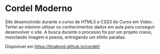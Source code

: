 # Cordel Moderno
 Site desenvolvido durante o curso de HTML5 e CSS3 do Curso em Vídeo.
 Tentei ao máximo utilizar os conhecimentos dados em aula para conseguir desenvolver o site. A busca durante o processo foi por um projeto coeso, mesclando imagem e poesia, entregando um efeito parallax.

Disponível em https://tinabyrd.github.io/cordel/

